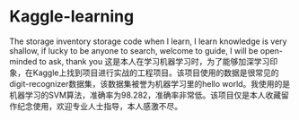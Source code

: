# Kaggle-learning
The storage inventory storage code when I learn, I learn knowledge is very shallow, if lucky to be anyone to search, welcome to guide, I will be open-minded to ask, thank you
这是本人在学习机器学习时，为了能够加深学习印象，在Kaggle上找到项目进行实战的工程项目。该项目使用的数据是很常见的digit-recognizer数据集，该数据集被誉为机器学习里的hello world。我使用的是机器学习的SVM算法，准确率为98.282，准确率非常低。该项目仅是本人收藏留作纪念使用，欢迎专业人士指导，本人感激不尽。
